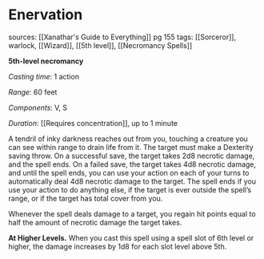 # Enervation
sources: [[Xanathar's Guide to Everything]] pg 155
tags: [[Sorceror]], warlock, [[Wizard]], [[5th level]], [[Necromancy Spells]]

**5th-level necromancy**

*Casting time*: 1 action

*Range*: 60 feet

*Components*: V, S

*Duration*: [[Requires concentration]], up to 1 minute

A tendril of inky darkness reaches out from you, touching a creature you can see within range to drain life from it. The target must make a Dexterity saving throw. On a successful save, the target takes 2d8 necrotic damage, and the spell ends. On a failed save, the target takes 4d8 necrotic damage, and until the spell ends, you can use your action on each of your turns to automatically deal 4d8 necrotic damage to the target. The spell ends if you use your action to do anything else, if the target is ever outside the spell’s range, or if the target has total cover from you.

Whenever the spell deals damage to a target, you regain hit points equal to half the amount of necrotic damage the target takes.

**At Higher Levels.** When you cast this spell using a spell slot of 6th level or higher, the damage increases by 1d8 for each slot level above 5th.
